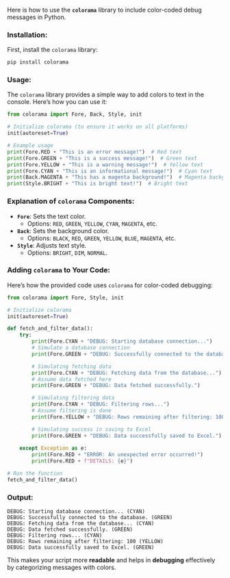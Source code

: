 


Here is how to use the **`colorama`** library to include color-coded debug messages in Python.

### Installation:
First, install the `colorama` library:
```bash
pip install colorama
```

### Usage:
The `colorama` library provides a simple way to add colors to text in the console. Here’s how you can use it:

```python
from colorama import Fore, Back, Style, init

# Initialize colorama (to ensure it works on all platforms)
init(autoreset=True)

# Example usage
print(Fore.RED + "This is an error message!")  # Red text
print(Fore.GREEN + "This is a success message!")  # Green text
print(Fore.YELLOW + "This is a warning message!")  # Yellow text
print(Fore.CYAN + "This is an informational message!")  # Cyan text
print(Back.MAGENTA + "This has a magenta background!")  # Magenta background
print(Style.BRIGHT + "This is bright text!")  # Bright text
```

### Explanation of `colorama` Components:
- **`Fore`**: Sets the text color.
  - Options: `RED`, `GREEN`, `YELLOW`, `CYAN`, `MAGENTA`, etc.
- **`Back`**: Sets the background color.
  - Options: `BLACK`, `RED`, `GREEN`, `YELLOW`, `BLUE`, `MAGENTA`, etc.
- **`Style`**: Adjusts text style.
  - Options: `BRIGHT`, `DIM`, `NORMAL`.

### Adding `colorama` to Your Code:
Here’s how the provided code uses `colorama` for color-coded debugging:

```python
from colorama import Fore, Style, init

# Initialize colorama
init(autoreset=True)

def fetch_and_filter_data():
    try:
        print(Fore.CYAN + "DEBUG: Starting database connection...")
        # Simulate a database connection
        print(Fore.GREEN + "DEBUG: Successfully connected to the database.")

        # Simulating fetching data
        print(Fore.CYAN + "DEBUG: Fetching data from the database...")
        # Assume data fetched here
        print(Fore.GREEN + "DEBUG: Data fetched successfully.")

        # Simulating filtering data
        print(Fore.CYAN + "DEBUG: Filtering rows...")
        # Assume filtering is done
        print(Fore.YELLOW + "DEBUG: Rows remaining after filtering: 100")

        # Simulating success in saving to Excel
        print(Fore.GREEN + "DEBUG: Data successfully saved to Excel.")
        
    except Exception as e:
        print(Fore.RED + "ERROR: An unexpected error occurred!")
        print(Fore.RED + f"DETAILS: {e}")

# Run the function
fetch_and_filter_data()
```

### Output:
```
DEBUG: Starting database connection... (CYAN)
DEBUG: Successfully connected to the database. (GREEN)
DEBUG: Fetching data from the database... (CYAN)
DEBUG: Data fetched successfully. (GREEN)
DEBUG: Filtering rows... (CYAN)
DEBUG: Rows remaining after filtering: 100 (YELLOW)
DEBUG: Data successfully saved to Excel. (GREEN)
```

This makes your script more **readable** and helps in **debugging** effectively by categorizing messages with colors.


